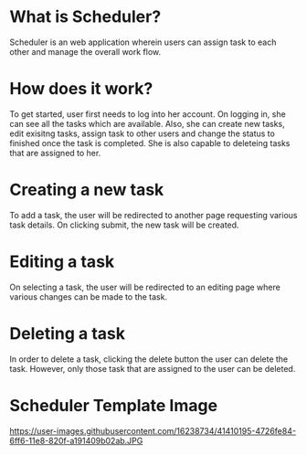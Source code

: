 # What is Scheduler?
Scheduler is an web application wherein users can assign task to each other and manage the overall work flow.
# How does it work?
To get started, user first needs to log into her account. On logging in, she can see all the tasks which are available. Also, she can create new tasks, edit exisitng tasks, assign task to other users and change the status to finished once the task is completed. She is also capable to deleteing tasks that are assigned to her.
# Creating a new task
To add a task, the user will be redirected to another page requesting various task details. On clicking submit, the new task will be created.
# Editing a task
On selecting a task, the user will be redirected to an editing page where various changes can be made to the task.
# Deleting a task
In order to delete a task, clicking the delete button the user can delete the task. However, only those task that are assigned to the user can be deleted.
# Scheduler Template Image
https://user-images.githubusercontent.com/16238734/41410195-4726fe84-6ff6-11e8-820f-a191409b02ab.JPG

